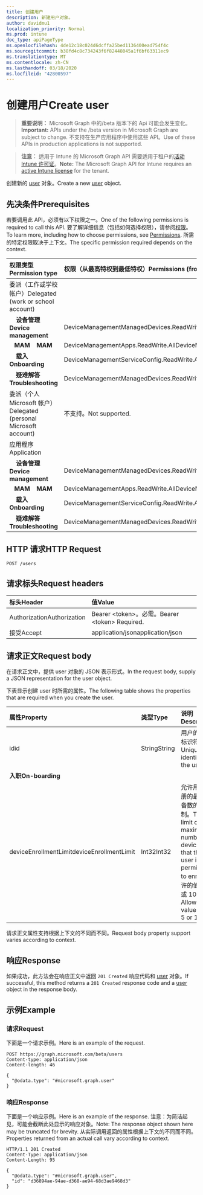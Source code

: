 ```yaml
---
title: 创建用户
description: 新建用户对象。
author: davidmu1
localization_priority: Normal
ms.prod: intune
doc_type: apiPageType
ms.openlocfilehash: 4de12c18c024d6dcffa25bed1136400ead754f4c
ms.sourcegitcommit: b38fd4c8c734243f6f82448045a1f6bf63311ec9
ms.translationtype: MT
ms.contentlocale: zh-CN
ms.lasthandoff: 03/18/2020
ms.locfileid: "42800597"
---
```

# <a name="create-user"></a><span data-ttu-id="3538a-103">创建用户</span><span class="sxs-lookup"><span data-stu-id="3538a-103">Create user</span></span>

> <span data-ttu-id="3538a-104">**重要说明：** Microsoft Graph 中的/beta 版本下的 Api 可能会发生变化。</span><span class="sxs-lookup"><span data-stu-id="3538a-104">**Important:** APIs under the /beta version in Microsoft Graph are subject to change.</span></span> <span data-ttu-id="3538a-105">不支持在生产应用程序中使用这些 API。</span><span class="sxs-lookup"><span data-stu-id="3538a-105">Use of these APIs in production applications is not supported.</span></span>

> <span data-ttu-id="3538a-106">**注意：** 适用于 Intune 的 Microsoft Graph API 需要适用于租户的[活动 Intune 许可证](https://go.microsoft.com/fwlink/?linkid=839381)。</span><span class="sxs-lookup"><span data-stu-id="3538a-106">**Note:** The Microsoft Graph API for Intune requires an [active Intune license](https://go.microsoft.com/fwlink/?linkid=839381) for the tenant.</span></span>

<span data-ttu-id="3538a-107">创建新的 [user](../resources/intune-shared-user.md) 对象。</span><span class="sxs-lookup"><span data-stu-id="3538a-107">Create a new [user](../resources/intune-shared-user.md) object.</span></span>

## <a name="prerequisites"></a><span data-ttu-id="3538a-108">先决条件</span><span class="sxs-lookup"><span data-stu-id="3538a-108">Prerequisites</span></span>

<span data-ttu-id="3538a-109">若要调用此 API，必须有以下权限之一。</span><span class="sxs-lookup"><span data-stu-id="3538a-109">One of the following permissions is required to call this API.</span></span> <span data-ttu-id="3538a-110">要了解详细信息（包括如何选择权限），请参阅[权限](/graph/permissions-reference)。</span><span class="sxs-lookup"><span data-stu-id="3538a-110">To learn more, including how to choose permissions, see [Permissions](/graph/permissions-reference).</span></span>  <span data-ttu-id="3538a-111">所需的特定权限取决于上下文。</span><span class="sxs-lookup"><span data-stu-id="3538a-111">The specific permission required depends on the context.</span></span>

|<span data-ttu-id="3538a-112">权限类型</span><span class="sxs-lookup"><span data-stu-id="3538a-112">Permission type</span></span>|<span data-ttu-id="3538a-113">权限（从最高特权到最低特权）</span><span class="sxs-lookup"><span data-stu-id="3538a-113">Permissions (from most to least privileged)</span></span>|
|:---|:---|
|<span data-ttu-id="3538a-114">委派（工作或学校帐户）</span><span class="sxs-lookup"><span data-stu-id="3538a-114">Delegated (work or school account)</span></span>||
| <span data-ttu-id="3538a-115">&nbsp; &nbsp; **设备管理**</span><span class="sxs-lookup"><span data-stu-id="3538a-115">&nbsp; &nbsp; **Device management**</span></span> | <span data-ttu-id="3538a-116">DeviceManagementManagedDevices.ReadWrite.All</span><span class="sxs-lookup"><span data-stu-id="3538a-116">DeviceManagementManagedDevices.ReadWrite.All</span></span>|
| <span data-ttu-id="3538a-117">&nbsp;&nbsp; **MAM**</span><span class="sxs-lookup"><span data-stu-id="3538a-117">&nbsp; &nbsp; **MAM**</span></span> | <span data-ttu-id="3538a-118">DeviceManagementApps.ReadWrite.All</span><span class="sxs-lookup"><span data-stu-id="3538a-118">DeviceManagementApps.ReadWrite.All</span></span>|
| <span data-ttu-id="3538a-119">&nbsp; &nbsp; **载入**</span><span class="sxs-lookup"><span data-stu-id="3538a-119">&nbsp; &nbsp; **Onboarding**</span></span> | <span data-ttu-id="3538a-120">DeviceManagementServiceConfig.ReadWrite.All</span><span class="sxs-lookup"><span data-stu-id="3538a-120">DeviceManagementServiceConfig.ReadWrite.All</span></span>|
| <span data-ttu-id="3538a-121">&nbsp; &nbsp; **疑难解答**</span><span class="sxs-lookup"><span data-stu-id="3538a-121">&nbsp; &nbsp; **Troubleshooting**</span></span> | <span data-ttu-id="3538a-122">DeviceManagementManagedDevices.ReadWrite.All</span><span class="sxs-lookup"><span data-stu-id="3538a-122">DeviceManagementManagedDevices.ReadWrite.All</span></span>|
|<span data-ttu-id="3538a-123">委派（个人 Microsoft 帐户）</span><span class="sxs-lookup"><span data-stu-id="3538a-123">Delegated (personal Microsoft account)</span></span>|<span data-ttu-id="3538a-124">不支持。</span><span class="sxs-lookup"><span data-stu-id="3538a-124">Not supported.</span></span>|
|<span data-ttu-id="3538a-125">应用程序</span><span class="sxs-lookup"><span data-stu-id="3538a-125">Application</span></span>||
| <span data-ttu-id="3538a-126">&nbsp; &nbsp; **设备管理**</span><span class="sxs-lookup"><span data-stu-id="3538a-126">&nbsp; &nbsp; **Device management**</span></span> | <span data-ttu-id="3538a-127">DeviceManagementManagedDevices.ReadWrite.All</span><span class="sxs-lookup"><span data-stu-id="3538a-127">DeviceManagementManagedDevices.ReadWrite.All</span></span>|
| <span data-ttu-id="3538a-128">&nbsp;&nbsp; **MAM**</span><span class="sxs-lookup"><span data-stu-id="3538a-128">&nbsp; &nbsp; **MAM**</span></span> | <span data-ttu-id="3538a-129">DeviceManagementApps.ReadWrite.All</span><span class="sxs-lookup"><span data-stu-id="3538a-129">DeviceManagementApps.ReadWrite.All</span></span>|
| <span data-ttu-id="3538a-130">&nbsp; &nbsp; **载入**</span><span class="sxs-lookup"><span data-stu-id="3538a-130">&nbsp; &nbsp; **Onboarding**</span></span> | <span data-ttu-id="3538a-131">DeviceManagementServiceConfig.ReadWrite.All</span><span class="sxs-lookup"><span data-stu-id="3538a-131">DeviceManagementServiceConfig.ReadWrite.All</span></span>|
| <span data-ttu-id="3538a-132">&nbsp; &nbsp; **疑难解答**</span><span class="sxs-lookup"><span data-stu-id="3538a-132">&nbsp; &nbsp; **Troubleshooting**</span></span> | <span data-ttu-id="3538a-133">DeviceManagementManagedDevices.ReadWrite.All</span><span class="sxs-lookup"><span data-stu-id="3538a-133">DeviceManagementManagedDevices.ReadWrite.All</span></span>|

## <a name="http-request"></a><span data-ttu-id="3538a-134">HTTP 请求</span><span class="sxs-lookup"><span data-stu-id="3538a-134">HTTP Request</span></span>

<!-- {
  "blockType": "ignored"
}
-->
``` http
POST /users
```

## <a name="request-headers"></a><span data-ttu-id="3538a-135">请求标头</span><span class="sxs-lookup"><span data-stu-id="3538a-135">Request headers</span></span>

|<span data-ttu-id="3538a-136">标头</span><span class="sxs-lookup"><span data-stu-id="3538a-136">Header</span></span>|<span data-ttu-id="3538a-137">值</span><span class="sxs-lookup"><span data-stu-id="3538a-137">Value</span></span>|
|:---|:---|
|<span data-ttu-id="3538a-138">Authorization</span><span class="sxs-lookup"><span data-stu-id="3538a-138">Authorization</span></span>|<span data-ttu-id="3538a-139">Bearer &lt;token&gt;。必需。</span><span class="sxs-lookup"><span data-stu-id="3538a-139">Bearer &lt;token&gt; Required.</span></span>|
|<span data-ttu-id="3538a-140">接受</span><span class="sxs-lookup"><span data-stu-id="3538a-140">Accept</span></span>|<span data-ttu-id="3538a-141">application/json</span><span class="sxs-lookup"><span data-stu-id="3538a-141">application/json</span></span>|

## <a name="request-body"></a><span data-ttu-id="3538a-142">请求正文</span><span class="sxs-lookup"><span data-stu-id="3538a-142">Request body</span></span>

<span data-ttu-id="3538a-143">在请求正文中，提供 user 对象的 JSON 表示形式。</span><span class="sxs-lookup"><span data-stu-id="3538a-143">In the request body, supply a JSON representation for the user object.</span></span>

<span data-ttu-id="3538a-144">下表显示创建 user 时所需的属性。</span><span class="sxs-lookup"><span data-stu-id="3538a-144">The following table shows the properties that are required when you create the user.</span></span>

|<span data-ttu-id="3538a-145">属性</span><span class="sxs-lookup"><span data-stu-id="3538a-145">Property</span></span>|<span data-ttu-id="3538a-146">类型</span><span class="sxs-lookup"><span data-stu-id="3538a-146">Type</span></span>|<span data-ttu-id="3538a-147">说明</span><span class="sxs-lookup"><span data-stu-id="3538a-147">Description</span></span>|
|:---|:---|:---|
|<span data-ttu-id="3538a-148">id</span><span class="sxs-lookup"><span data-stu-id="3538a-148">id</span></span>|<span data-ttu-id="3538a-149">String</span><span class="sxs-lookup"><span data-stu-id="3538a-149">String</span></span>|<span data-ttu-id="3538a-150">用户的唯一标识符。</span><span class="sxs-lookup"><span data-stu-id="3538a-150">Unique identifier of the user.</span></span>|
|<span data-ttu-id="3538a-151">**入职**</span><span class="sxs-lookup"><span data-stu-id="3538a-151">**On-boarding**</span></span>||
|<span data-ttu-id="3538a-152">deviceEnrollmentLimit</span><span class="sxs-lookup"><span data-stu-id="3538a-152">deviceEnrollmentLimit</span></span>|<span data-ttu-id="3538a-153">Int32</span><span class="sxs-lookup"><span data-stu-id="3538a-153">Int32</span></span>|<span data-ttu-id="3538a-154">允许用户注册的最大设备数的限制。</span><span class="sxs-lookup"><span data-stu-id="3538a-154">The limit on the maximum number of devices that the user is permitted to enroll.</span></span> <span data-ttu-id="3538a-155">允许的值为 5 或 1000。</span><span class="sxs-lookup"><span data-stu-id="3538a-155">Allowed values are 5 or 1000.</span></span>|

<span data-ttu-id="3538a-156">请求正文属性支持根据上下文的不同而不同。</span><span class="sxs-lookup"><span data-stu-id="3538a-156">Request body property support varies according to context.</span></span>

## <a name="response"></a><span data-ttu-id="3538a-157">响应</span><span class="sxs-lookup"><span data-stu-id="3538a-157">Response</span></span>

<span data-ttu-id="3538a-158">如果成功，此方法会在响应正文中返回 `201 Created` 响应代码和 [user](../resources/intune-shared-user.md) 对象。</span><span class="sxs-lookup"><span data-stu-id="3538a-158">If successful, this method returns a `201 Created` response code and a [user](../resources/intune-shared-user.md) object in the response body.</span></span>

## <a name="example"></a><span data-ttu-id="3538a-159">示例</span><span class="sxs-lookup"><span data-stu-id="3538a-159">Example</span></span>

### <a name="request"></a><span data-ttu-id="3538a-160">请求</span><span class="sxs-lookup"><span data-stu-id="3538a-160">Request</span></span>

<span data-ttu-id="3538a-161">下面是一个请求示例。</span><span class="sxs-lookup"><span data-stu-id="3538a-161">Here is an example of the request.</span></span>

``` http
POST https://graph.microsoft.com/beta/users
Content-type: application/json
Content-length: 46

{
  "@odata.type": "#microsoft.graph.user"
}
```

### <a name="response"></a><span data-ttu-id="3538a-162">响应</span><span class="sxs-lookup"><span data-stu-id="3538a-162">Response</span></span>

<span data-ttu-id="3538a-163">下面是一个响应示例。</span><span class="sxs-lookup"><span data-stu-id="3538a-163">Here is an example of the response.</span></span> <span data-ttu-id="3538a-164">注意：为简洁起见，可能会截断此处显示的响应对象。</span><span class="sxs-lookup"><span data-stu-id="3538a-164">Note: The response object shown here may be truncated for brevity.</span></span> <span data-ttu-id="3538a-165">从实际调用返回的属性根据上下文的不同而不同。</span><span class="sxs-lookup"><span data-stu-id="3538a-165">Properties returned from an actual call vary according to context.</span></span>

``` http
HTTP/1.1 201 Created
Content-Type: application/json
Content-Length: 95

{
  "@odata.type": "#microsoft.graph.user",
  "id": "d36894ae-94ae-d368-ae94-68d3ae9468d3"
}
```










